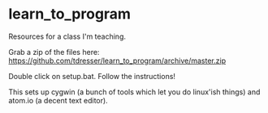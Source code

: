 # learn_to_program
Resources for a class I'm teaching.

Grab a zip of the files here:
https://github.com/tdresser/learn_to_program/archive/master.zip

Double click on setup.bat.
Follow the instructions!

This sets up cygwin (a bunch of tools which let you do linux'ish things) and atom.io (a decent text editor).

